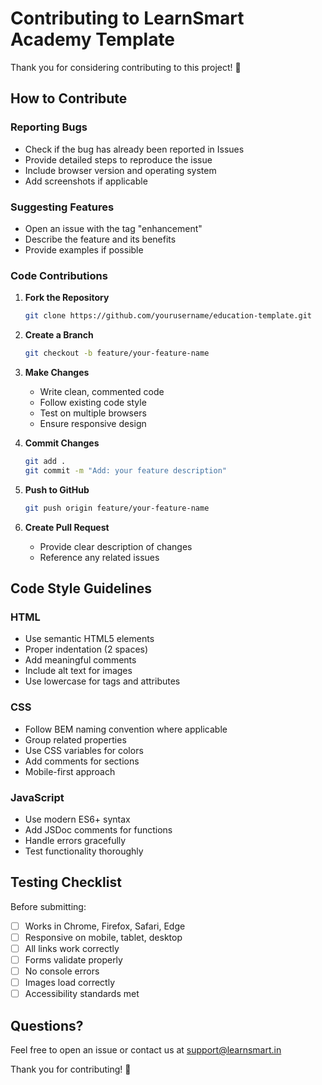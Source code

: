 # Contributing to LearnSmart Academy Template

Thank you for considering contributing to this project! 🎉

## How to Contribute

### Reporting Bugs
- Check if the bug has already been reported in Issues
- Provide detailed steps to reproduce the issue
- Include browser version and operating system
- Add screenshots if applicable

### Suggesting Features
- Open an issue with the tag "enhancement"
- Describe the feature and its benefits
- Provide examples if possible

### Code Contributions

1. **Fork the Repository**
   ```bash
   git clone https://github.com/yourusername/education-template.git
   ```

2. **Create a Branch**
   ```bash
   git checkout -b feature/your-feature-name
   ```

3. **Make Changes**
   - Write clean, commented code
   - Follow existing code style
   - Test on multiple browsers
   - Ensure responsive design

4. **Commit Changes**
   ```bash
   git add .
   git commit -m "Add: your feature description"
   ```

5. **Push to GitHub**
   ```bash
   git push origin feature/your-feature-name
   ```

6. **Create Pull Request**
   - Provide clear description of changes
   - Reference any related issues

## Code Style Guidelines

### HTML
- Use semantic HTML5 elements
- Proper indentation (2 spaces)
- Add meaningful comments
- Include alt text for images
- Use lowercase for tags and attributes

### CSS
- Follow BEM naming convention where applicable
- Group related properties
- Use CSS variables for colors
- Add comments for sections
- Mobile-first approach

### JavaScript
- Use modern ES6+ syntax
- Add JSDoc comments for functions
- Handle errors gracefully
- Test functionality thoroughly

## Testing Checklist

Before submitting:
- [ ] Works in Chrome, Firefox, Safari, Edge
- [ ] Responsive on mobile, tablet, desktop
- [ ] All links work correctly
- [ ] Forms validate properly
- [ ] No console errors
- [ ] Images load correctly
- [ ] Accessibility standards met

## Questions?

Feel free to open an issue or contact us at support@learnsmart.in

Thank you for contributing! 🚀

